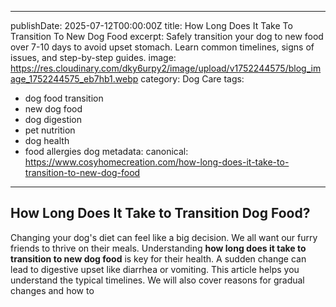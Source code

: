 
---
publishDate: 2025-07-12T00:00:00Z
title: How Long Does It Take To Transition To New Dog Food
excerpt: Safely transition your dog to new food over 7-10 days to avoid upset stomach. Learn common timelines, signs of issues, and step-by-step guides.
image: https://res.cloudinary.com/dky6urpy2/image/upload/v1752244575/blog_image_1752244575_eb7hb1.webp
category: Dog Care
tags:
  - dog food transition
  - new dog food
  - dog digestion
  - pet nutrition
  - dog health
  - food allergies dog
metadata:
  canonical: https://www.cosyhomecreation.com/how-long-does-it-take-to-transition-to-new-dog-food
---

## How Long Does It Take to Transition Dog Food?

Changing your dog's diet can feel like a big decision. We all want our furry friends to thrive on their meals. Understanding **how long does it take to transition to new dog food** is key for their health. A sudden change can lead to digestive upset like diarrhea or vomiting. This article helps you understand the typical timelines. We will also cover reasons for gradual changes and how to